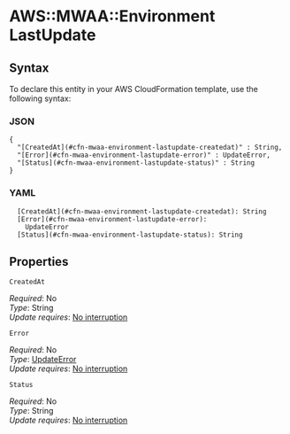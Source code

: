 # AWS::MWAA::Environment LastUpdate<a name="aws-properties-mwaa-environment-lastupdate"></a>



## Syntax<a name="aws-properties-mwaa-environment-lastupdate-syntax"></a>

To declare this entity in your AWS CloudFormation template, use the following syntax:

### JSON<a name="aws-properties-mwaa-environment-lastupdate-syntax.json"></a>

```
{
  "[CreatedAt](#cfn-mwaa-environment-lastupdate-createdat)" : String,
  "[Error](#cfn-mwaa-environment-lastupdate-error)" : UpdateError,
  "[Status](#cfn-mwaa-environment-lastupdate-status)" : String
}
```

### YAML<a name="aws-properties-mwaa-environment-lastupdate-syntax.yaml"></a>

```
  [CreatedAt](#cfn-mwaa-environment-lastupdate-createdat): String
  [Error](#cfn-mwaa-environment-lastupdate-error): 
    UpdateError
  [Status](#cfn-mwaa-environment-lastupdate-status): String
```

## Properties<a name="aws-properties-mwaa-environment-lastupdate-properties"></a>

`CreatedAt`  <a name="cfn-mwaa-environment-lastupdate-createdat"></a>
  
*Required*: No  
*Type*: String  
*Update requires*: [No interruption](https://docs.aws.amazon.com/AWSCloudFormation/latest/UserGuide/using-cfn-updating-stacks-update-behaviors.html#update-no-interrupt)

`Error`  <a name="cfn-mwaa-environment-lastupdate-error"></a>
  
*Required*: No  
*Type*: [UpdateError](aws-properties-mwaa-environment-updateerror.md)  
*Update requires*: [No interruption](https://docs.aws.amazon.com/AWSCloudFormation/latest/UserGuide/using-cfn-updating-stacks-update-behaviors.html#update-no-interrupt)

`Status`  <a name="cfn-mwaa-environment-lastupdate-status"></a>
  
*Required*: No  
*Type*: String  
*Update requires*: [No interruption](https://docs.aws.amazon.com/AWSCloudFormation/latest/UserGuide/using-cfn-updating-stacks-update-behaviors.html#update-no-interrupt)